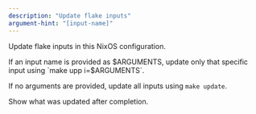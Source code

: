 ```yaml
---
description: "Update flake inputs"
argument-hint: "[input-name]"
---
```


Update flake inputs in this NixOS configuration.

If an input name is provided as $ARGUMENTS, update only that specific input using `make upp i=$ARGUMENTS`.

If no arguments are provided, update all inputs using `make update`.

Show what was updated after completion.
